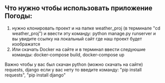 ## Что нужно чтобы использовать приложение Погоды:
1) нужно клонировать проект и на папке weather_proj (в терминале "cd weather_proj") и ввести эту команду: python manage.py runserver и вы увидите ссылку на локальный сайт где наш проект будет изображатся
2) Или скачать Docker на сайте и в терминал ввести следуюшие команды: docker-compose build, docker-compose up

Важно чтобы у вас был скачан python (можно скачать на сайте) requests, django если у вас нету то введите команду: "pip install requests", "pip install django"
